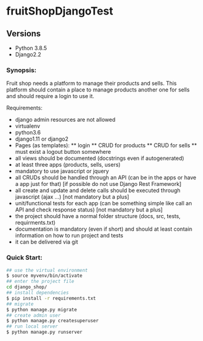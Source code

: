 # fruitShopDjangoTest

## Versions
- Python 3.8.5
- Django2.2

### Synopsis:

Fruit shop needs a platform to manage their products and sells.
This platform should contain a place to manage products another one for sells and should require a login to use it.

Requirements:

- django admin resources are not allowed
- virtualenv
- python3.6
- django1.11 or django2
- Pages (as templates):
** login
** CRUD for products
** CRUD for sells
** must exist a logout button somewhere
- all views should be documented (docstrings even if autogenerated)
- at least three apps (products, sells, users)
- mandatory to use javascript or jquery
- all CRUDs should be handled through an API (can be in the apps or have a app just for that) [if possible do not use Django Rest Framework]
- all create and update and delete calls should be executed through javascript (ajax ...) [not mandatory but a plus]
- unit/functional tests for each app (can be something simple like call an API and check response status) [not mandatory but a plus]
- the project should have a normal folder structure (docs, src, tests, requirments.txt)
- documentation is mandatory (even if short) and should at least contain information on how to run project and tests
- it can be delivered via git



### Quick Start:

```sh
## use the virtual environment
$ source myvenv/bin/activate
## enter the project file
cd django_shop/
## install dependencies
$ pip install -r requirements.txt
## migrate
$ python manage.py migrate
## create admin user
$ python manage.py createsuperuser
## run local server
$ python manage.py runserver
```
